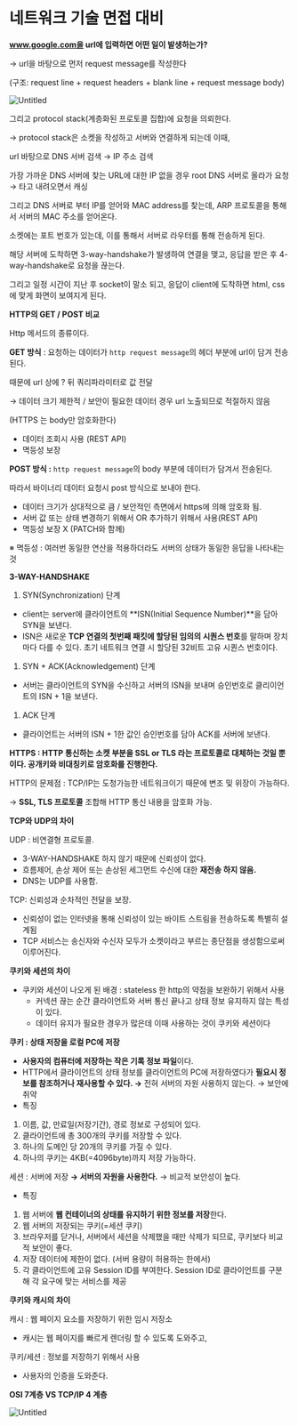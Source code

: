 # 네트워크 기술 면접 대비

**www.google.com을 url에 입력하면 어떤 일이 발생하는가?**

→ url을 바탕으로 먼저 request message를 작성한다

(구조: request line + request headers + blank line + request message body)

![Untitled](https://s3-us-west-2.amazonaws.com/secure.notion-static.com/8b244fb5-6426-411a-b8d2-d5a272d2c8d5/Untitled.png)

그리고 protocol stack(계층화된 프로토콜 집합)에 요청을 의뢰한다.

→ protocol stack은 소켓을 작성하고 서버와 연결하게 되는데 이때,

url 바탕으로 DNS 서버 검색 → IP 주소 검색

가장 가까운 DNS 서버에 찾는 URL에 대한 IP 없을 경우 root DNS 서버로 올라가 요청 → 타고 내려오면서 캐싱

그리고 DNS 서버로 부터 IP를 얻어와 MAC address를 찾는데, ARP 프로토콜을 통해서 서버의 MAC 주소를 얻어온다.

소켓에는 포트 번호가 있는데, 이를 통해서 서버로 라우터를 통해 전송하게 된다.

해당 서버에 도착하면 3-way-handshake가 발생하여 연결을 맺고, 응답을 받은 후 4-way-handshake로 요청을 끊는다.

그리고 일정 시간이 지난 후 socket이 말소 되고, 응답이 client에 도착하면 html, css에 맞게 화면이 보여지게 된다.

**HTTP의 GET / POST 비교**

Http 메서드의 종류이다.

**GET 방식** : 요청하는 데이터가 `http request message`의 헤더 부분에 url이 담겨 전송된다.

때문에 url 상에 ? 뒤 쿼리파라미터로 값 전달

→ 데이터 크기 제한적 / 보안이 필요한 데이터 경우 url 노출되므로 적절하지 않음

(HTTPS 는 body만 암호화한다)

- 데이터 조회시 사용 (REST API)
- 멱등성 보장

**POST 방식 :**   `http request message`의 body 부분에 데이터가 담겨서 전송된다.

따라서 바이너리 데이터 요청시 post 방식으로 보내야 한다.

- 데이터 크기가 상대적으로 큼 / 보안적인 측면에서 https에 의해 암호화 됨.
- 서버 값 또는 상태 변경하기 위해서 OR 추가하기 위해서 사용(REST API)
- 멱등성 보장 X (PATCH와 함께)

※ 멱등성 : 여러번 동일한 연산을 적용하더라도 서버의 상태가 동일한 응답을 나타내는 것

**3-WAY-HANDSHAKE**

1. SYN(Synchronization) 단계
- client는 server에 클라이언트의 **ISN(Initial Sequence Number)**을 담아 SYN을 보낸다.
- ISN은 새로운 **TCP 연결의 첫번째 패킷에 할당된 임의의 시퀀스 번호**를 말하며 장치마다 다를 수 있다. 초기 네트워크 연결 시 할당된 32비트 고유 시퀀스 번호이다.
1. SYN + ACK(Acknowledgement) 단계
- 서버는 클라이언트의 SYN을 수신하고 서버의 ISN을 보내며 승인번호로 클리이언트의 ISN + 1을 보낸다.
1. ACK 단계
- 클라이언트는 서버의 ISN + 1한 값인 승인번호를 담아 ACK를 서버에 보낸다.

**HTTPS : HTTP 통신하는 소켓 부분을 SSL or TLS 라는 프로토콜로 대체하는 것일 뿐이다. 공개키와 비대칭키로 암호화를 진행한다.**

HTTP의 문제점 : TCP/IP는 도청가능한 네트워크이기 때문에 변조 및 위장이 가능하다.

→ **SSL, TLS 프로토콜** 조합해 HTTP 통신 내용을 암호화 가능.

**TCP와 UDP의 차이**

UDP : 비연결형 프로토콜.

- 3-WAY-HANDSHAKE 하지 않기 때문에 신뢰성이 없다.
- 흐름제어, 손상 제어 또는 손상된 세그먼트 수신에 대한 **재전송 하지 않음.**
- DNS는 UDP를 사용함.

TCP: 신뢰성과 순차적인 전달을 보장.

- 신뢰성이 없는 인터넷을 통해 신뢰성이 있는 바이트 스트림을 전송하도록 특별히 설계됨
- TCP 서비스는 송신자와 수신자 모두가 소켓이라고 부르는 종단점을 생성함으로써 이루어진다.

**쿠키와 세션의 차이**

- 쿠키와 세션이 나오게 된 배경 : stateless 한 http의 약점을 보완하기 위해서 사용
    - 커넥션 끊는 순간 클라이언트와 서버 통신 끝나고 상태 정보 유지하지 않는 특성이 있다.
    - 데이터 유지가 필요한 경우가 많은데 이때 사용하는 것이 쿠키와 세션이다

**쿠키 : 상태 저장을 로컬 PC에 저장**

- **사용자의 컴퓨터에 저장하는 작은 기록 정보 파일**이다.
- HTTP에서 클라이언트의 상태 정보를 클라이언트의 PC에 저장하였다가 **필요시 정보를 참조하거나 재사용할 수 있다. →** 전혀 서버의 자원 사용하지 않는다. → 보안에 취약
- 특징
1. 이름, 값, 만료일(저장기간), 경로 정보로 구성되어 있다.
2. 클라이언트에 총 300개의 쿠키를 저장할 수 있다.
3. 하나의 도메인 당 20개의 쿠키를 가질 수 있다.
4. 하나의 쿠키는 4KB(=4096byte)까지 저장 가능하다.

세션 : 서버에 저장 **→ 서버의 자원을 사용한다.** → 비교적 보안성이 높다.

- 특징
1. 웹 서버에 **웹 컨테이너의 상태를 유지하기 위한 정보를 저장**한다.
2. 웹 서버의 저장되는 쿠키(=세션 쿠키)
3. 브라우저를 닫거나, 서버에서 세션을 삭제했을 때만 삭제가 되므로, 쿠키보다 비교적 보안이 좋다.
4. 저장 데이터에 제한이 없다. (서버 용량이 허용하는 한에서)
5. 각 클라이언트에 고유 Session ID를 부여한다. Session ID로 클라이언트를 구분해 각 요구에 맞는 서비스를 제공

**쿠키와 캐시의 차이**

캐시 : 웹 페이지 요소를 저장하기 위한 임시 저장소

- 캐시는 웹 페이지를 빠르게 렌더링 할 수 있도록 도와주고,

쿠키/세션 : 정보를 저장하기 위해서 사용

- 사용자의 인증을 도와준다.

**OSI 7계층 VS TCP/IP 4 계층**

![Untitled](https://s3-us-west-2.amazonaws.com/secure.notion-static.com/6192f9c2-64c0-4fad-b508-1d96d7ad3677/Untitled.png)
